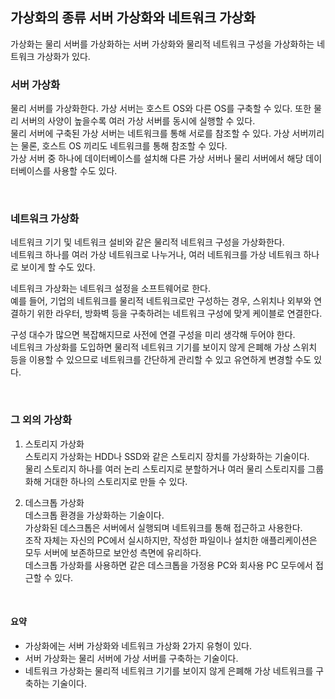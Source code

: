 ## 가상화의 종류 서버 가상화와 네트워크 가상화
가상화는 물리 서버를 가상화하는 서버 가상화와 물리적 네트워크 구성을 가상화하는 네트워크 가상화가 있다.  
  
### 서버 가상화
물리 서버를 가상화한다. 가상 서버는 호스트 OS와 다른 OS를 구축할 수 있다. 또한 물리 서버의 사양이 높을수록 여러 가상 서버를 동시에 실행할 수 있다.  
물리 서버에 구축된 가상 서버는 네트워크를 통해 서로를 참조할 수 있다. 가상 서버끼리는 물론, 호스트 OS 끼리도 네트워크를 통해 참조할 수 있다.  
가상 서버 중 하나에 데이터베이스를 설치해 다른 가상 서버나 물리 서버에서 해당 데이터베이스를 사용할 수도 있다.  

<br>
  
### 네트워크 가상화
네트워크 기기 및 네트워크 설비와 같은 물리적 네트워크 구성을 가상화한다.  
네트워크 하나를 여러 가상 네트워크로 나누거나, 여러 네트워크를 가상 네트워크 하나로 보이게 할 수도 있다.  

네트워크 가상화는 네트워크 설정을 소프트웨어로 한다.   
예를 들어, 기업의 네트워크를 물리적 네트워크로만 구성하는 경우, 스위치나 외부와 연결하기 위한 라우터, 방화벽 등을 구축하려는 네트워크 구성에 맞게 케이블로 연결한다.  
  
구성 대수가 많으면 복잡해지므로 사전에 연결 구성을 미리 생각해 두어야 한다.  
네트워크 가상화를 도입하면 물리적 네트워크 기기를 보이지 않게 은폐해 가상 스위치 등을 이용할 수 있으므로 네트워크를 간단하게 관리할 수 있고 유연하게 변경할 수도 있다.  

<br>

### 그 외의 가상화
1. 스토리지 가상화  
스토리지 가상화는 HDD나 SSD와 같은 스토리지 장치를 가상화하는 기술이다.  
물리 스토리지 하나를 여러 논리 스토리지로 분할하거나 여러 물리 스토리지를 그룹화해 거대한 하나의 스토리지로 만들 수 있다.  

2. 데스크톱 가상화  
데스크톱 환경을 가상화하는 기술이다.  
가상화된 데스크톱은 서버에서 실행되며 네트워크를 통해 접근하고 사용한다.  
조작 자체는 자신의 PC에서 실시하지만, 작성한 파일이나 설치한 애플리케이션은 모두 서버에 보존하므로 보안성 측면에 유리하다.  
데스크톱 가상화를 사용하면 같은 데스크톱을 가정용 PC와 회사용 PC 모두에서 접근할 수 있다.  

<br>

#### 요약 
- 가상화에는 서버 가상화와 네트워크 가상화 2가지 유형이 있다.
- 서버 가상화는 물리 서버에 가상 서버를 구축하는 기술이다.
- 네트워크 가상화는 물리적 네트워크 기기를 보이지 않게 은폐해 가상 네트워크를 구축하는 기술이다.